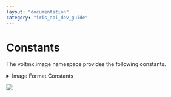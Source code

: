 ```yaml
---
layout: "documentation"
category: "iris_api_dev_guide"
---
```

                            

Constants
=========

The voltmx.image namespace provides the following constants.

 
<details close markdown="block"><summary>Image Format Constants</summary> 

* * *

The following constants are used to specify the format of an Image widget's bitmap.

  
| Constant | Description |
| --- | --- |
| voltmx.image.ENCODE\_JPEG | The bitmap is in JPEG format. |
| voltmx.image.ENCODE\_PNG | The bitmap is in PNG format. |

</details>

![](resources/prettify/onload.png)

